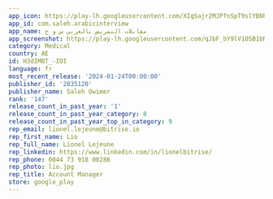 ```yaml
---
app_icon: https://play-lh.googleusercontent.com/XIqSajr2MJPfnSpT9slYBNhJvNF-h6CCnZLOxXq4rDfVHbmDHl812r-TuyvC_hnj3Jg
app_id: com.saleh.arabicinterview
app_name: مقابلات التمريض بالعربي س و ج
app_screenshot: https://play-lh.googleusercontent.com/qJbF_bY9lV1OSB1bNkiiNvNHQsfqZNmhiAnqp5EEqsoE20dhvXsLeHv3RbajZSXWpA
category: Medical
country: AE
id: H3dIMBT_-IDI
language: fr
most_recent_release: '2024-01-24T00:00:00'
publisher_id: '2835120'
publisher_name: Saleh Owimer
rank: '147'
release_count_in_past_year: '1'
release_count_in_past_year_category: 8
release_count_in_past_year_top_in_category: 9
rep_email: lionel.lejeune@bitrise.io
rep_first_name: Lio
rep_full_name: Lionel Lejeune
rep_linkedin: https://www.linkedin.com/in/lionelbitrise/
rep_phone: 0044 73 918 00286
rep_photo: lio.jpg
rep_title: Account Manager
store: google_play
---
```

